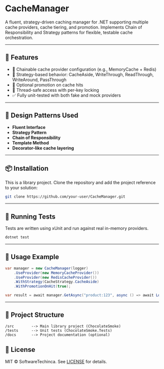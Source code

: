 ﻿# CacheManager

A fluent, strategy-driven caching manager for .NET supporting multiple cache providers, cache tiering, and promotion. Implements Chain of Responsibility and Strategy patterns for flexible, testable cache orchestration.

---

## 🚀 Features

- 🧱 Chainable cache provider configuration (e.g., MemoryCache + Redis)
- 🎯 Strategy-based behavior: CacheAside, WriteThrough, ReadThrough, WriteAround, PassThrough
- 🔄 Optional promotion on cache hits
- 🧵 Thread-safe access with per-key locking
- ✅ Fully unit-tested with both fake and mock providers

---

## 🧠 Design Patterns Used

- **Fluent Interface**
- **Strategy Pattern**
- **Chain of Responsibility**
- **Template Method**
- **Decorator-like cache layering**

---

## 📦 Installation

This is a library project. Clone the repository and add the project reference to your solution:

```bash
git clone https://github.com/your-user/CacheManager.git
```

---

## 🧪 Running Tests

Tests are written using xUnit and run against real in-memory providers.

```bash
dotnet test
```

---

## 📝 Usage Example

```csharp
var manager = new CacheManager(logger)
    .UseProvider(new MemoryCacheProvider())
    .UseProvider(new RedisCacheProvider())
    .WithStrategy(CacheStrategy.CacheAside)
    .WithPromotionOnHit(true);

var result = await manager.GetAsync("product:123", async () => await LoadFromDb());
```

---

## 📂 Project Structure

```
/src        --> Main library project (ChocolateSmoke)
/tests      --> Unit tests (ChocolateSmoke.Tests)
/docs       --> Project documentation (optional)
```

## 📄 License

MIT © SoftwareTechinca. See [LICENSE](LICENSE) for details.